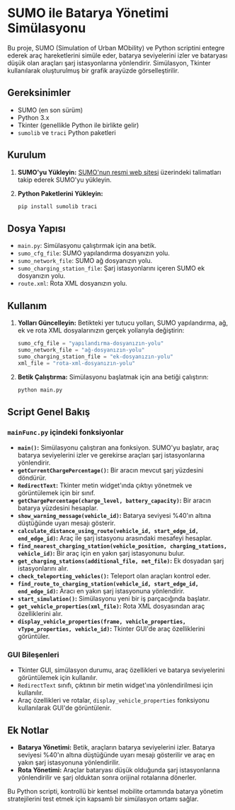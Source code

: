 
# SUMO ile Batarya Yönetimi Simülasyonu

Bu proje, SUMO (Simulation of Urban MObility) ve Python scriptini entegre ederek araç hareketlerini simüle eder, batarya seviyelerini izler ve bataryası düşük olan araçları şarj istasyonlarına yönlendirir. Simülasyon, Tkinter kullanılarak oluşturulmuş bir grafik arayüzde görselleştirilir.

## Gereksinimler

- SUMO (en son sürüm)
- Python 3.x
- Tkinter (genellikle Python ile birlikte gelir)
- `sumolib` ve `traci` Python paketleri

## Kurulum

1. **SUMO'yu Yükleyin:**
   [SUMO'nun resmi web sitesi](https://sumo.dlr.de/docs/Installing/index.html) üzerindeki talimatları takip ederek SUMO'yu yükleyin.

2. **Python Paketlerini Yükleyin:**
   ```bash
   pip install sumolib traci
   ```

## Dosya Yapısı

- `main.py`: Simülasyonu çalıştırmak için ana betik.
- `sumo_cfg_file`: SUMO yapılandırma dosyanızın yolu.
- `sumo_network_file`: SUMO ağ dosyanızın yolu.
- `sumo_charging_station_file`: Şarj istasyonlarını içeren SUMO ek dosyanızın yolu.
- `route.xml`: Rota XML dosyanızın yolu.

## Kullanım

1. **Yolları Güncelleyin:**
   Betikteki yer tutucu yolları, SUMO yapılandırma, ağ, ek ve rota XML dosyalarınızın gerçek yollarıyla değiştirin:
   ```python
   sumo_cfg_file = "yapılandırma-dosyanızın-yolu"
   sumo_network_file = "ağ-dosyanızın-yolu"
   sumo_charging_station_file = "ek-dosyanızın-yolu"
   xml_file = "rota-xml-dosyanızın-yolu"
   ```

2. **Betik Çalıştırma:**
   Simülasyonu başlatmak için ana betiği çalıştırın:
   ```bash
   python main.py
   ```

## Script Genel Bakış

### **`mainFunc.py`** içindeki fonksiyonlar

- **`main()`:** Simülasyonu çalıştıran ana fonksiyon. SUMO'yu başlatır, araç batarya seviyelerini izler ve gerekirse araçları şarj istasyonlarına yönlendirir.
- **`getCurrentChargePercentage()`:** Bir aracın mevcut şarj yüzdesini döndürür.
- **`RedirectText`:** Tkinter metin widget'ında çıktıyı yönetmek ve görüntülemek için bir sınıf.
- **`getChargePercentage(charge_level, battery_capacity)`:** Bir aracın batarya yüzdesini hesaplar.
- **`show_warning_message(vehicle_id)`:** Batarya seviyesi %40'ın altına düştüğünde uyarı mesajı gösterir.
- **`calculate_distance_using_route(vehicle_id, start_edge_id, end_edge_id)`:** Araç ile şarj istasyonu arasındaki mesafeyi hesaplar.
- **`find_nearest_charging_station(vehicle_position, charging_stations, vehicle_id)`:** Bir araç için en yakın şarj istasyonunu bulur.
- **`get_charging_stations(additional_file, net_file)`:** Ek dosyadan şarj istasyonlarını alır.
- **`check_teleporting_vehicles()`:** Teleport olan araçları kontrol eder.
- **`find_route_to_charging_station(vehicle_id, start_edge_id, end_edge_id)`:** Aracı en yakın şarj istasyonuna yönlendirir.
- **`start_simulation()`:** Simülasyonu yeni bir iş parçacığında başlatır.
- **`get_vehicle_properties(xml_file)`:** Rota XML dosyasından araç özelliklerini alır.
- **`display_vehicle_properties(frame, vehicle_properties, vType_properties, vehicle_id)`:** Tkinter GUI'de araç özelliklerini görüntüler.

### GUI Bileşenleri

- Tkinter GUI, simülasyon durumu, araç özellikleri ve batarya seviyelerini görüntülemek için kullanılır.
- `RedirectText` sınıfı, çıktının bir metin widget'ına yönlendirilmesi için kullanılır.
- Araç özellikleri ve rotalar, `display_vehicle_properties` fonksiyonu kullanılarak GUI'de görüntülenir.

## Ek Notlar

- **Batarya Yönetimi:** Betik, araçların batarya seviyelerini izler. Batarya seviyesi %40'ın altına düştüğünde uyarı mesajı gösterilir ve araç en yakın şarj istasyonuna yönlendirilir.
- **Rota Yönetimi:** Araçlar bataryası düşük olduğunda şarj istasyonlarına yönlendirilir ve şarj olduktan sonra orijinal rotalarına dönerler.

Bu Python scripti, kontrollü bir kentsel mobilite ortamında batarya yönetim stratejilerini test etmek için kapsamlı bir simülasyon ortamı sağlar.
